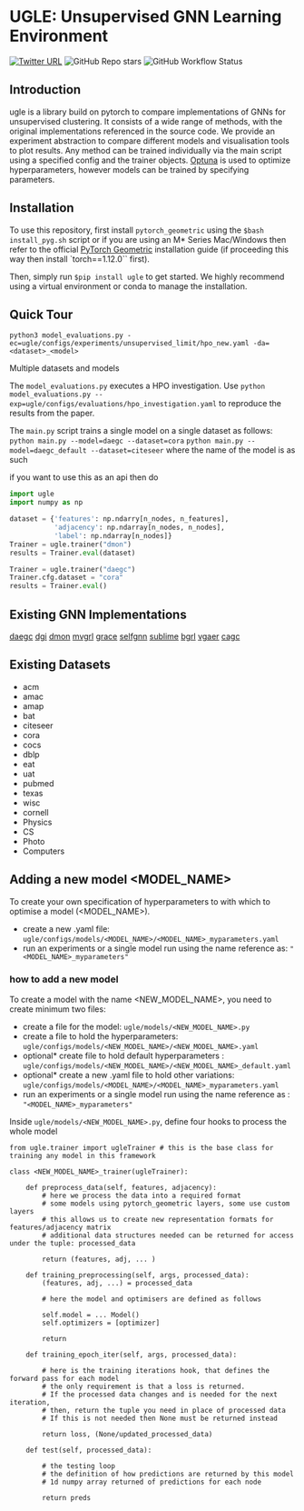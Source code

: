 # UGLE: Unsupervised GNN Learning Environment


[![Twitter URL](https://img.shields.io/twitter/url/https/twitter.com/willleeney.svg?style=social&label=Follow%20%40willleeney)](https://twitter.com/willleeney)
![GitHub Repo stars](https://img.shields.io/github/stars/willleeney/ugle?style=social)
![GitHub Workflow Status](https://img.shields.io/github/actions/workflow/status/willleeney/ugle/main-workflow.yaml)



## Introduction

ugle is a library build on pytorch to compare implementations of GNNs for unsupervised clustering.
It consists of a wide range of methods, with the original implementations referenced in the source code.
We provide an experiment abstraction to compare different models and visualisation tools to plot results. 
Any method can be trained individually via the main script using a specified config and the trainer objects. 
[Optuna](https://optuna.readthedocs.io/en/stable/tutorial/index.html) is used to optimize hyperparameters, however models can be trained by specifying parameters. 


## Installation

To use this repository, first install `pytorch_geometric` using the `$bash install_pyg.sh` script or if you are using an M* Series Mac/Windows then refer to the official [PyTorch Geometric](https://pytorch-geometric.readthedocs.io/en/latest/install/installation.html) installation guide (if proceeding this way then install `torch==1.12.0`` first). 

Then, simply run `$pip install ugle` to get started. We highly recommend using a virtual environment or conda to manage the installation.

## Quick Tour


```python3 model_evaluations.py -ec=ugle/configs/experiments/unsupervised_limit/hpo_new.yaml -da=<dataset>_<model>```


Multiple datasets and models


The ```model_evaluations.py``` executes a HPO investigation. 
Use ```python model_evaluations.py --exp=ugle/configs/evaluations/hpo_investigation.yaml``` to reproduce the results from the paper.

The ```main.py``` script trains a single model on a single dataset as follows:
```python main.py --model=daegc --dataset=cora```
```python main.py --model=daegc_default --dataset=citeseer```
where the name of the model is as such 


if you want to use this as an api then do
```python 
import ugle
import numpy as np

dataset = {'features': np.ndarry[n_nodes, n_features],
           'adjacency': np.ndarray[n_nodes, n_nodes],
           'label': np.ndarray[n_nodes]}
Trainer = ugle.trainer("dmon")
results = Trainer.eval(dataset)

Trainer = ugle.trainer("daegc")
Trainer.cfg.dataset = "cora"
results = Trainer.eval()
```

## Existing GNN Implementations 

[daegc](https://github.com/Tiger101010/DAEGC)
[dgi](https://github.com/PetarV-/DGI)
[dmon](https://github.com/google-research/google-research/blob/master/graph_embedding/dmon/dmon.py)
[mvgrl](https://github.com/kavehhassani/mvgrl)
[grace](https://github.com/CRIPAC-DIG/GRACE)
[selfgnn](https://github.com/zekarias-tilahun/SelfGNN)
[sublime](https://github.com/GRAND-Lab/SUBLIME)
[bgrl](https://github.com/Namkyeong/BGRL_Pytorch)
[vgaer](https://github.com/qcydm/VGAER/tree/main/VGAER_codes)
[cagc](https://github.com/wangtong627/CAGC/)

## Existing Datasets

- acm
- amac 
- amap
- bat
- citeseer
- cora
- cocs
- dblp
- eat
- uat
- pubmed
- texas
- wisc
- cornell
- Physics
- CS
- Photo
- Computers


## Adding a new model <MODEL_NAME> 


To create your own specification of hyperparameters to with which to optimise a model (<MODEL_NAME>).
* create a new .yaml file:  ```ugle/configs/models/<MODEL_NAME>/<MODEL_NAME>_myparameters.yaml``` 
* run an experiments or a single model run using the name reference as: ```"<MODEL_NAME>_myparameters"```

### how to add a new model

To create a model with the name <NEW_MODEL_NAME>, you need to create minimum two files:
* create a file for the model: ```ugle/models/<NEW_MODEL_NAME>.py```
* create a file to hold the hyperparameters: ```ugle/configs/models/<NEW_MODEL_NAME>/<NEW_MODEL_NAME>.yaml```
* optional* create file to hold default hyperparameters : ```ugle/configs/models/<NEW_MODEL_NAME>/<NEW_MODEL_NAME>_default.yaml```
* optional* create a new .yaml file to hold other variations:  ```ugle/configs/models/<MODEL_NAME>/<MODEL_NAME>_myparameters.yaml``` 
* run an experiments or a single model run using the name reference as : ```"<MODEL_NAME>_myparameters"```

Inside ```ugle/models/<NEW_MODEL_NAME>.py```, define four hooks to process the whole model
```
from ugle.trainer import ugleTrainer # this is the base class for training any model in this framework

class <NEW_MODEL_NAME>_trainer(ugleTrainer):

    def preprocess_data(self, features, adjacency):
        # here we process the data into a required format 
        # some models using pytorch_geometric layers, some use custom layers 
        # this allows us to create new representation formats for features/adjacency matrix
        # additional data structures needed can be returned for access under the tuple: processed_data
        
        return (features, adj, ... )

    def training_preprocessing(self, args, processed_data):
        (features, adj, ...) = processed_data
        
        # here the model and optimisers are defined as follows
        
        self.model = ... Model()
        self.optimizers = [optimizer]
        
        return

    def training_epoch_iter(self, args, processed_data):
    
        # here is the training iterations hook, that defines the forward pass for each model 
        # the only requirement is that a loss is returned.
        # If the processed data changes and is needed for the next iteration, 
        # then, return the tuple you need in place of processed data
        # If this is not needed then None must be returned instead
    
        return loss, (None/updated_processed_data)

    def test(self, processed_data):
    
        # the testing loop
        # the definition of how predictions are returned by this model
        # 1d numpy array returned of predictions for each node
    
        return preds

```